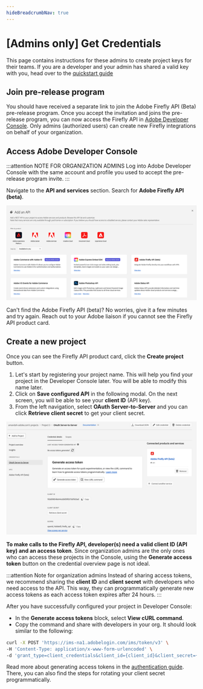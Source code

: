 ```yaml
---
hideBreadcrumbNav: true
---
```


# [Admins only] Get Credentials

<InlineAlert variant="warning" slots="text" />

This page contains instructions for these admins to create project keys for their teams. If you are a developer and your admin has shared a valid key with you, head over to the [quickstart guide](../index.md)

## Join pre-release program

You should have received a separate link to join the Adobe Firefly API (Beta) pre-release program. Once you accept the invitation and joins the pre-release program, you can now access the Firefly API in [Adobe Developer Console](https://developer.adobe.com/console). Only admins (authorized users) can create new Firefly integrations on behalf of your organization.

## Access Adobe Developer Console

:::attention NOTE FOR ORGANIZATION ADMINS
Log into Adobe Developer Console with the same account and profile you used to accept the pre-release program invite.
:::

Navigate to the __API and services__ section. Search for __Adobe Firefly API (beta)__.

![API and services page - Firefly API card](../../images/firefly_api_card.png)

Can't find the Adobe Firefly API (beta)? No worries, give it a few minutes and try again. Reach out to your Adobe liaison if you cannot see the Firefly API product card.

## Create a new project

Once you can see the Firefly API product card, click the __Create project__ button.

1. Let's start by registering your project name. This will help you find your project in the Developer Console later. You will be able to modify this name later.
2. Click on __Save configured API__ in the following modal. On the next screen, you will be able to see your __client ID__ (API key).
3. From the left navigation, select __OAuth Server-to-Server__ and you can click __Retrieve client secret__ to get your client secret.

![OAuth Server-to-Server credential page](../../images/credential_page.png)

__To make calls to the Firefly API, developer(s) need a valid client ID (API key) and an access token__. Since organization admins are the only ones who can access these projects in the Console, using the __Generate access token__ button on the credential overview page is not ideal.

:::attention Note for organization admins
Instead of sharing access tokens, we recommend sharing the __client ID__ and __client secret__ with developers who need access to the API. This way, they can programmatically generate new access tokens as each access token expires after 24 hours.
:::

After you have successfully configured your project in Developer Console:

- In the __Generate access tokens__ block, select __View cURL command__.
- Copy the command and share with developers in your org. It should look similar to the following:

```bash
curl -X POST 'https://ims-na1.adobelogin.com/ims/token/v3' \
-H 'Content-Type: application/x-www-form-urlencoded' \
-d 'grant_type=client_credentials&client_id={client_id}&client_secret={client_secret}&scope=openid,AdobeID,firefly_enterprise,firefly_api'
```

Read more about generating access tokens in the [authentication guide](../authentication/index.md). There, you can also find the steps for rotating your client secret programmatically.
